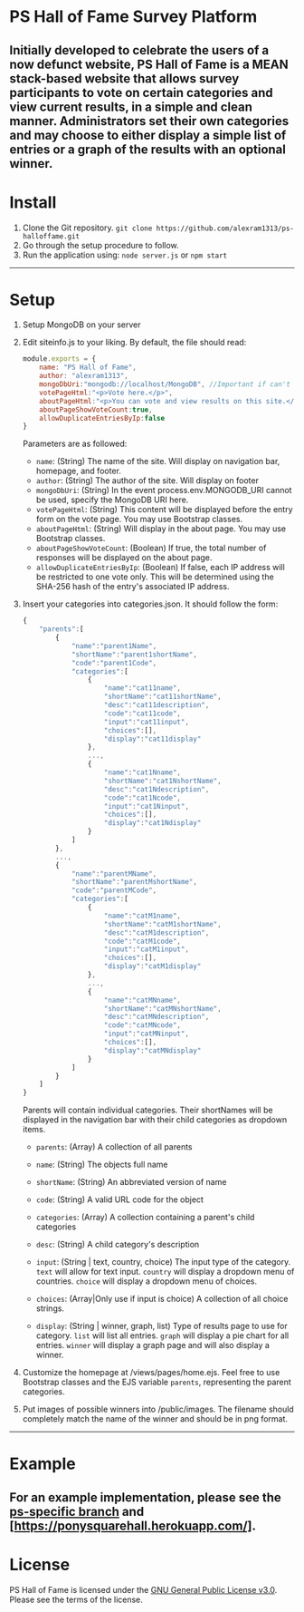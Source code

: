 # PS Hall of Fame Survey Platform

Initially developed to celebrate the users of a now defunct website, PS Hall of Fame is a MEAN stack-based website that allows survey participants to vote on certain categories and view current results, in a simple and clean manner. Administrators set their own categories and may choose to either display a simple list of entries or a graph of the results with an optional winner.
---

# Install
1. Clone the Git repository.
    `git clone https://github.com/alexram1313/ps-halloffame.git`
2. Go through the setup procedure to follow.
3. Run the application using:
    `node server.js`
    or
    `npm start`
---

# Setup
1. Setup MongoDB on your server
2. Edit siteinfo.js to your liking.
    By default, the file should read:

    ```javascript
    module.exports = {
        name: "PS Hall of Fame",
        author: "alexram1313",
        mongoDbUri:"mongodb://localhost/MongoDB", //Important if can't use process.env.MONGODB_URI
        votePageHtml:"<p>Vote here.</p>",
        aboutPageHtml:"<p>You can vote and view results on this site.</p>",
        aboutPageShowVoteCount:true,
        allowDuplicateEntriesByIp:false
    }
    ```

    Parameters are as followed:
    - `name`: (String) The name of the site. Will display on navigation bar, homepage, and footer.
    - `author`: (String) The author of the site. Will display on footer
    - `mongoDbUri`: (String) In the event process.env.MONGODB_URI cannot be used, specify the MongoDB URI here.
    - `votePageHtml`: (String) This content will be displayed before the entry form on the vote page. You may use Bootstrap classes.
    - `aboutPageHtml`: (String) Will display in the about page. You may use Bootstrap classes.
    - `aboutPageShowVoteCount`: (Boolean) If true, the total number of responses will be displayed on the about page.
    - `allowDuplicateEntriesByIp`: (Boolean) If false, each IP address will be restricted to one vote only. This will be determined using the SHA-256 hash of the entry's associated IP address.


3. Insert your categories into categories.json. It should follow the form:
    ```javascript
    {
        "parents":[
            {
                "name":"parent1Name",
                "shortName":"parent1shortName",
                "code":"parent1Code",
                "categories":[
                    {
                        "name":"cat11name",
                        "shortName":"cat11shortName",
                        "desc":"cat11description",
                        "code":"cat11code",
                        "input":"cat11input",
                        "choices":[],
                        "display":"cat11display"
                    },
                    ...,
                    {
                        "name":"cat1Nname",
                        "shortName":"cat1NshortName",
                        "desc":"cat1Ndescription",
                        "code":"cat1Ncode",
                        "input":"cat1Ninput",
                        "choices":[],
                        "display":"cat1Ndisplay"
                    }
                ]
            },
            ...,
            {
                "name":"parentMName",
                "shortName":"parentMshortName",
                "code":"parentMCode",
                "categories":[
                    {
                        "name":"catM1name",
                        "shortName":"catM1shortName",
                        "desc":"catM1description",
                        "code":"catM1code",
                        "input":"catM1input",
                        "choices":[],
                        "display":"catM1display"
                    },
                    ...,
                    {
                        "name":"catMNname",
                        "shortName":"catMNshortName",
                        "desc":"catMNdescription",
                        "code":"catMNcode",
                        "input":"catMNinput",
                        "choices":[],
                        "display":"catMNdisplay"
                    }
                ]
            }
        ]
    }
    ```

    Parents will contain individual categories. Their shortNames will be displayed in the navigation bar with their child categories as dropdown items.

    - `parents`: (Array) A collection of all parents
    - `name`: (String) The objects full name
    - `shortName`: (String) An abbreviated version of name
    - `code`: (String) A valid URL code for the object
    - `categories`: (Array) A collection containing a parent's child categories

    - `desc`: (String) A child category's description
    - `input`: (String | text, country, choice) The input type of the category. `text` will allow for text input. `country` will display a dropdown menu of countries. `choice` will display a dropdown menu of choices.
    - `choices`: (Array|Only use if input is choice) A collection of all choice strings.
    - `display`: (String | winner, graph, list) Type of results page to use for category. `list` will list all entries. `graph` will display a pie chart for all entries. `winner` will display a graph page and will also display a winner.

4. Customize the homepage at /views/pages/home.ejs. Feel free to use Bootstrap classes and the EJS variable `parents`, representing the parent categories.
5. Put images of possible winners into /public/images. The filename should completely match the name of the winner and should be in png format.
---

# Example

For an example implementation, please see the [ps-specific branch](https://git-scm.com/book/en/v2/Git-Basics-Getting-a-Git-Repository) and [https://ponysquarehall.herokuapp.com/].
---

# License
PS Hall of Fame is licensed under the [GNU General Public License v3.0](../blob/master/LICENSE). Please see the terms of the license.